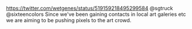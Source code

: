 https://twitter.com/wetgenes/status/519159218495299584 @sgtruck @sixteencolors Since we've been gaining contacts in local art galeries etc we are aiming to be pushing pixels to the art crowd.